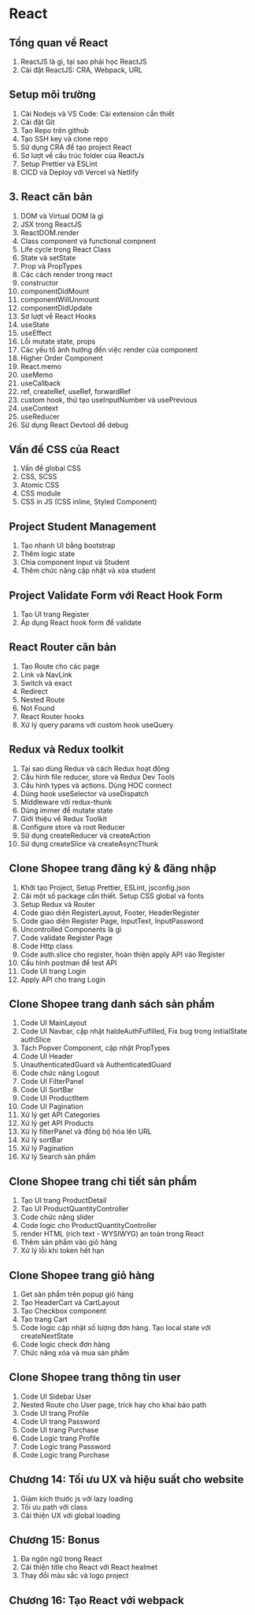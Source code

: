 # React

## Tổng quan về React

1. ReactJS là gì, tại sao phải học ReactJS
2. Cài đặt ReactJS: CRA, Webpack, URL

## Setup môi trường

1. Cài Nodejs và VS Code: Cài extension cần thiết
2. Cài đặt Git
3. Tạo Repo trên github
4. Tạo SSH key và clone repo
5. Sử dụng CRA để tạo project React
6. Sơ lượt về cấu trúc folder của ReactJs
7. Setup Prettier và ESLint
8. CICD và Deploy với Vercel và Netlify

## 3. React căn bản

1. DOM và Virtual DOM là gì
2. JSX trong ReactJS
3. ReactDOM.render
4. Class component và functional compnent
5. Life cycle trong React Class
6. State và setState
7. Prop và PropTypes
8. Các cách render trong react
9. constructor
10. componentDidMount
11. componentWillUnmount
12. componentDidUpdate
13. Sơ lượt về React Hooks
14. useState
15. useEffect
16. Lỗi mutate state, props
17. Các yếu tố ảnh hưởng đến việc render của component
18. Higher Order Component
19. React.memo
20. useMemo
21. useCallback
22. ref, createRef, useRef, forwardRef
23. custom hook, thử tạo useInputNumber và usePrevious
24. useContext
25. useReducer
26. Sử dụng React Devtool để debug

## Vấn đề CSS của React

1. Vấn đề global CSS
2. CSS, SCSS
3. Atomic CSS
4. CSS module
5. CSS in JS (CSS inline, Styled Component)

## Project Student Management

1. Tạo nhanh UI bằng bootstrap
2. Thêm logic state
3. Chia component Input và Student
4. Thêm chức năng cập nhật và xóa student

## Project Validate Form với React Hook Form

1. Tạo UI trang Register
2. Áp dụng React hook form để validate

## React Router căn bản

1. Tạo Route cho các page
2. Link và NavLink
3. Switch và exact
4. Redirect
5. Nested Route
6. Not Found
7. React Router hooks
8. Xử lý query params với custom hook useQuery

## Redux và Redux toolkit

1. Tại sao dùng Redux và cách Redux hoạt động
2. Cấu hình file reducer, store và Redux Dev Tools
3. Cấu hình types và actions. Dùng HOC connect
4. Dùng hook useSelector và useDispatch
5. Middleware với redux-thunk
6. Dùng immer để mutate state
7. Giới thiệu về Redux Toolkit
8. Configure store và root Reducer
9. Sử dụng createReducer và createAction
10. Sử dụng createSlice và createAsyncThunk

## Clone Shopee trang đăng ký & đăng nhập

1. Khởi tạo Project, Setup Prettier, ESLint, jsconfig.json
2. Cài một số package cần thiết. Setup CSS global và fonts
3. Setup Redux và Router
4. Code giao diện RegisterLayout, Footer, HeaderRegister
5. Code giao diện Register Page, InputText, InputPassword
6. Uncontrolled Components là gì
7. Code validate Register Page
8. Code Http class
9. Code auth.slice cho register, hoàn thiện apply API vào Register
10. Cấu hình postman để test API
11. Code UI trang Login
12. Apply API cho trang Login

## Clone Shopee trang danh sách sản phẩm

1. Code UI MainLayout
2. Code UI Navbar, cập nhật haldeAuthFulfilled, Fix bug trong initialState authSlice
3. Tách Popver Component, cập nhật PropTypes
4. Code UI Header
5. UnauthenticatedGuard và AuthenticatedGuard
6. Code chức năng Logout
7. Code UI FilterPanel
8. Code UI SortBar
9. Code UI ProductItem
10. Code UI Pagination
11. Xử lý get API Categories
12. Xử lý get API Products
13. Xử lý filterPanel và đồng bộ hóa lên URL
14. Xử lý sortBar
15. Xử lý Pagination
16. Xử lý Search sản phẩm

## Clone Shopee trang chi tiết sản phẩm

1. Tạo UI trang ProductDetail
2. Tạo UI ProductQuantityController
3. Code chức năng slider
4. Code logic cho ProductQuantityController
5. render HTML (rich text - WYSIWYG) an toàn trong React
6. Thêm sản phẩm vào giỏ hàng
7. Xử lý lỗi khi token hết hạn

## Clone Shopee trang giỏ hàng

1. Get sản phẩm trên popup giỏ hàng
2. Tạo HeaderCart và CartLayout
3. Tạo Checkbox component
4. Tạo trang Cart
5. Code logic cập nhật số lượng đơn hàng. Tạo local state với createNextState
6. Code logic check đơn hàng
7. Chức năng xóa và mua sản phẩm

## Clone Shopee trang thông tin user

1. Code UI Sidebar User
2. Nested Route cho User page, trick hay cho khai báo path
3. Code UI trang Profile
4. Code UI trang Password
5. Code UI trang Purchase
6. Code Logic trang Profile
7. Code Logic trang Password
8. Code Logic trang Purchase

## Chương 14: Tối ưu UX và hiệu suất cho website

1. Giảm kích thước js với lazy loading
2. Tối ưu path với class
3. Cải thiện UX với global loading

## Chương 15: Bonus

1. Đa ngôn ngữ trong React
2. Cải thiện title cho React với React healmet
3. Thay đổi màu sắc và logo project

## Chương 16: Tạo React với webpack
